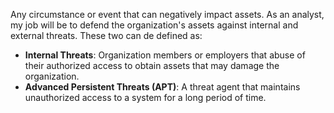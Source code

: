 Any circumstance or event that can negatively impact assets. As an analyst, my job will be to defend the organization's assets against internal and external threats. These two can de defined as:

* **Internal Threats**: Organization members or employers that abuse of their authorized access to obtain assets that may damage the organization.
* **Advanced Persistent Threats (APT)**: A threat agent that maintains unauthorized access to a system for a long period of time.